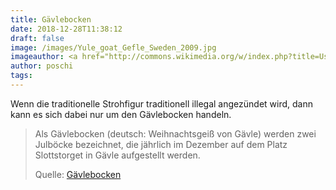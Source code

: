 ```yaml
---
title: Gävlebocken
date: 2018-12-28T11:38:12
draft: false
image: /images/Yule_goat_Gefle_Sweden_2009.jpg
imageauthor: <a href="http://commons.wikimedia.org/w/index.php?title=User:Apeshaft&amp;action=edit&amp;redlink=1" class="new" title="User:Apeshaft (page does not exist)">Tony Nordin</a>
author: poschi
tags: 
---
```


Wenn die traditionelle Strohfigur traditionell illegal angezündet wird, dann
kann es sich dabei nur um den Gävlebocken handeln.

> Als Gävlebocken (deutsch: Weihnachtsgeiß von Gävle) werden zwei Julböcke
> bezeichnet, die jährlich im Dezember auf dem Platz Slottstorget in Gävle
> aufgestellt werden.
>
> Quelle: [Gävlebocken](https://de.wikipedia.org/wiki/G%C3%A4vlebocken)

